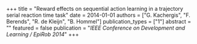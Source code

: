+++
title = "Reward effects on sequential action learning in a trajectory serial reaction time task"
date = 2014-01-01
authors = ["G. Kachergis", "F. Berends", "R. de Kleijn", "B. Hommel"]
publication_types = ["1"]
abstract = ""
featured = false
publication = "*IEEE Conference on Development and Learning / EpiRob 2014*"
+++

